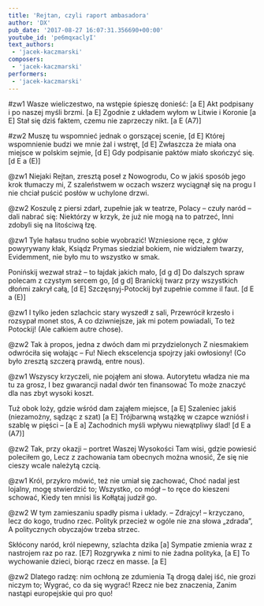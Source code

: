 ```yaml
---
title: 'Rejtan, czyli raport ambasadora'
author: 'DX'
pub_date: '2017-08-27 16:07:31.356690+00:00'
youtube_id: 'pe6mqxaclyI'
text_authors:
 - 'jacek-kaczmarski'
composers:
 - 'jacek-kaczmarski'
performers:
 - 'jacek-kaczmarski'
---
```


#zw1
Wasze wieliczestwo, na wstępie śpieszę donieść: [a E]
Akt podpisany i po naszej myśli brzmi. [a E]
Zgodnie z układem wyłom w Litwie i Koronie [a E]
Stał się dziś faktem, czemu nie zaprzeczy nikt. [a E (A7)]

#zw2
Muszę tu wspomnieć jednak o gorszącej scenie, [d E]
Której wspomnienie budzi we mnie żal i wstręt, [d E]
Zwłaszcza że miała ona miejsce w polskim sejmie, [d E]
Gdy podpisanie paktów miało skończyć się. [d E a (E)]

@zw1
Niejaki Rejtan, zresztą poseł z Nowogrodu,
Co w jakiś sposób jego krok tłumaczy mi,
Z szaleństwem w oczach wszerz wyciągnął się na progu
I nie chciał puścić posłów w uchylone drzwi.

@zw2
Koszulę z piersi zdarł, zupełnie jak w teatrze,
Polacy – czuły naród – dali nabrać się:
Niektórzy w krzyk, że już nie mogą na to patrzeć,
Inni zdobyli się na litościwą łzę.

@zw1
Tyle hałasu trudno sobie wyobrazić!
Wzniesione ręce, z głów powyrywany kłak,
Ksiądz Prymas siedział bokiem, nie widziałem twarzy,
Evidemment, nie było mu to wszystko w smak.

Ponińskij wezwał straż – to łajdak jakich mało, [d g d]
Do dalszych spraw polecam z czystym sercem go, [d g d]
Branickij twarz przy wszystkich dłońmi zakrył całą, [d E]
Szczęsnyj-Potockij był zupełnie comme il faut. [d E a (E)]

@zw1
I tylko jeden szlachcic stary wyszedł z sali,
Przewrócił krzesło i rozsypał monet stos,
A co dziwniejsze, jak mi potem powiadali,
To też Potockij! (Ale całkiem autre chose).

@zw2
Tak à propos, jedna z dwóch dam mi przydzielonych
Z niesmakiem odwróciła się wołając – Fu!
Niech ekscelencja spojrzy jaki owłosiony!
(Co było zresztą szczerą prawdą, entre nous).

@zw1
Wszyscy krzyczeli, nie pojąłem ani słowa.
Autorytetu władza nie ma tu za grosz,
I bez gwarancji nadal dwór ten finansować
To może znaczyć dla nas zbyt wysoki koszt.

Tuż obok loży, gdzie wśród dam zająłem miejsce, [a E]
Szaleniec jakiś (niezamożny, sądząc z szat) [a E]
Trójbarwną wstążkę w czapce wzniósł i szablę w pięści – [a E a]
Zachodnich myśli wpływu niewątpliwy ślad! [d E a (A7)]

@zw2
Tak, przy okazji – portret Waszej Wysokości 
Tam wisi, gdzie powiesić poleciłem go,
Lecz z zachowania tam obecnych można wnosić,
Że się nie cieszy wcale należytą czcią.

@zw1
Król, przykro mówić, też nie umiał się zachować,
Choć nadal jest lojalny, mogę stwierdzić to;
Wszystko, co mógł – to ręce do kieszeni schować,
Kiedy ten mnisi lis Kołłątaj judził go.

@zw2
W tym zamieszaniu spadły pisma i układy.
– Zdrajcy! – krzyczano, lecz do kogo, trudno rzec.
Polityk przecież w ogóle nie zna słowa „zdrada”,
A politycznych obyczajów trzeba strzec.

Skłócony naród, król niepewny, szlachta dzika [a]
Sympatie zmienia wraz z nastrojem raz po raz. [E7]
Rozgrywka z nimi to nie żadna polityka, [a E]
To wychowanie dzieci, biorąc rzecz en masse. [a E]

@zw2
Dlatego radzę: nim ochłoną ze zdumienia
Tą drogą dalej iść, nie grozi niczym to;
Wygrać, co da się wygrać! Rzecz nie bez znaczenia,
Zanim nastąpi europejskie qui pro quo!